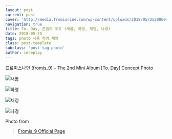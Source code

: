 ```yaml
---
layout: post
current: post
cover: 'http://media.fromisnine.com/wp-content/uploads/2018/05/25200604/5.-LEE-SAE-ROM.jpg'
navigation: true
title: To. Day, 콘셉트 포토 (새롬, 하영, 채영, 나경)
date: 2018-05-25
tags: photo 새롬 하영 채영 
class: post-template
subclass: 'post tag-photo'
author: imreplay
---
```


프로미스나인 (fromis_9) – The 2nd Mini Album [To. Day] Concept Photo

![새롬](http://media.fromisnine.com/wp-content/uploads/2018/05/25200604/5.-LEE-SAE-ROM.jpg)

![하영](http://media.fromisnine.com/wp-content/uploads/2018/05/25200605/6.-SONG-HA-YOUNG.jpg)

![채영](http://media.fromisnine.com/wp-content/uploads/2018/05/25200606/7.-LEE-CHAE-YOUNG.jpg)

![나경](http://media.fromisnine.com/wp-content/uploads/2018/05/25200607/8.-LEE-NA-GYUNG.jpg)


Photo from 
> [Fromis_9 Official Page](http://fromisnine.com/photos/)
